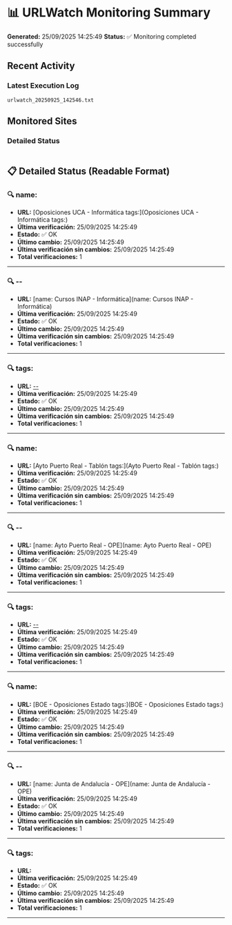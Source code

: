 # 📊 URLWatch Monitoring Summary

**Generated:** 25/09/2025 14:25:49
**Status:** ✅ Monitoring completed successfully

## Recent Activity

### Latest Execution Log
`urlwatch_20250925_142546.txt`

## Monitored Sites

### Detailed Status
```
```

## 📋 Detailed Status (Readable Format)

### 🔍 name:

- **URL:** [Oposiciones UCA - Informática	tags:](Oposiciones UCA - Informática	tags:)
- **Última verificación:** 25/09/2025 14:25:49
- **Estado:** ✅ OK
- **Último cambio:** 25/09/2025 14:25:49
- **Última verificación sin cambios:** 25/09/2025 14:25:49
- **Total verificaciones:** 1

---

### 🔍 --

- **URL:** [name: Cursos INAP - Informática](name: Cursos INAP - Informática)
- **Última verificación:** 25/09/2025 14:25:49
- **Estado:** ✅ OK
- **Último cambio:** 25/09/2025 14:25:49
- **Última verificación sin cambios:** 25/09/2025 14:25:49
- **Total verificaciones:** 1

---

### 🔍 tags:

- **URL:** [--](--)
- **Última verificación:** 25/09/2025 14:25:49
- **Estado:** ✅ OK
- **Último cambio:** 25/09/2025 14:25:49
- **Última verificación sin cambios:** 25/09/2025 14:25:49
- **Total verificaciones:** 1

---

### 🔍 name:

- **URL:** [Ayto Puerto Real - Tablón	tags:](Ayto Puerto Real - Tablón	tags:)
- **Última verificación:** 25/09/2025 14:25:49
- **Estado:** ✅ OK
- **Último cambio:** 25/09/2025 14:25:49
- **Última verificación sin cambios:** 25/09/2025 14:25:49
- **Total verificaciones:** 1

---

### 🔍 --

- **URL:** [name: Ayto Puerto Real - OPE](name: Ayto Puerto Real - OPE)
- **Última verificación:** 25/09/2025 14:25:49
- **Estado:** ✅ OK
- **Último cambio:** 25/09/2025 14:25:49
- **Última verificación sin cambios:** 25/09/2025 14:25:49
- **Total verificaciones:** 1

---

### 🔍 tags:

- **URL:** [--](--)
- **Última verificación:** 25/09/2025 14:25:49
- **Estado:** ✅ OK
- **Último cambio:** 25/09/2025 14:25:49
- **Última verificación sin cambios:** 25/09/2025 14:25:49
- **Total verificaciones:** 1

---

### 🔍 name:

- **URL:** [BOE - Oposiciones Estado	tags:](BOE - Oposiciones Estado	tags:)
- **Última verificación:** 25/09/2025 14:25:49
- **Estado:** ✅ OK
- **Último cambio:** 25/09/2025 14:25:49
- **Última verificación sin cambios:** 25/09/2025 14:25:49
- **Total verificaciones:** 1

---

### 🔍 --

- **URL:** [name: Junta de Andalucía - OPE](name: Junta de Andalucía - OPE)
- **Última verificación:** 25/09/2025 14:25:49
- **Estado:** ✅ OK
- **Último cambio:** 25/09/2025 14:25:49
- **Última verificación sin cambios:** 25/09/2025 14:25:49
- **Total verificaciones:** 1

---

### 🔍 tags:

- **URL:** []()
- **Última verificación:** 25/09/2025 14:25:49
- **Estado:** ✅ OK
- **Último cambio:** 25/09/2025 14:25:49
- **Última verificación sin cambios:** 25/09/2025 14:25:49
- **Total verificaciones:** 1

---

